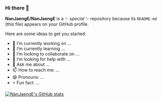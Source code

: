 ### Hi there 👋

**NanJaengE/NanJaengE** is a ✨ _special_ ✨ repository because its `README.md` (this file) appears on your GitHub profile.

Here are some ideas to get you started:

- 🔭 I’m currently working on ...
- 🌱 I’m currently learning ...
- 👯 I’m looking to collaborate on ...
- 🤔 I’m looking for help with ...
- 💬 Ask me about ...
- 📫 How to reach me: ...
- 😄 Pronouns: ...
- ⚡ Fun fact: ...

[![NanJaengE's GitHub stats](https://github-readme-stats.vercel.app/api?username=NanJaengE&show_icons=true&theme=cobalt)](https://github.com/anuraghazra/github-readme-stats)
